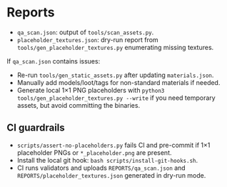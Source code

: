 Reports
=======
- `qa_scan.json`: output of `tools/scan_assets.py`.
- `placeholder_textures.json`: dry-run report from `tools/gen_placeholder_textures.py` enumerating missing textures.

If `qa_scan.json` contains issues:
- Re-run `tools/gen_static_assets.py` after updating `materials.json`.
- Manually add models/loot/tags for non-standard materials if needed.
- Generate local 1×1 PNG placeholders with `python3 tools/gen_placeholder_textures.py --write` if you need temporary assets, but avoid committing the binaries.

CI guardrails
-------------
- `scripts/assert-no-placeholders.py` fails CI and pre-commit if 1×1 placeholder PNGs or `*_placeholder.png` are present.
- Install the local git hook: `bash scripts/install-git-hooks.sh`.
- CI runs validators and uploads `REPORTS/qa_scan.json` and `REPORTS/placeholder_textures.json` generated in dry-run mode.
